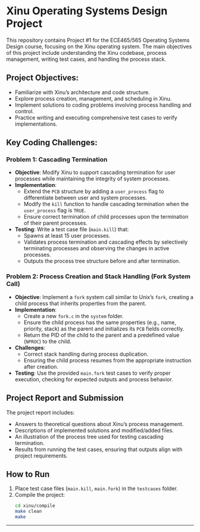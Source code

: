 # Xinu Operating Systems Design Project

This repository contains Project #1 for the ECE465/565 Operating Systems Design course, focusing on the Xinu operating system. The main objectives of this project include understanding the Xinu codebase, process management, writing test cases, and handling the process stack.

## Project Objectives:
- Familiarize with Xinu’s architecture and code structure.
- Explore process creation, management, and scheduling in Xinu.
- Implement solutions to coding problems involving process handling and control.
- Practice writing and executing comprehensive test cases to verify implementations.

## Key Coding Challenges:

### Problem 1: Cascading Termination
- **Objective**: Modify Xinu to support cascading termination for user processes while maintaining the integrity of system processes.
- **Implementation**:
  - Extend the `PCB` structure by adding a `user_process` flag to differentiate between user and system processes.
  - Modify the `kill` function to handle cascading termination when the `user_process` flag is `TRUE`.
  - Ensure correct termination of child processes upon the termination of their parent processes.
- **Testing**: Write a test case file (`main.kill`) that:
  - Spawns at least 15 user processes.
  - Validates process termination and cascading effects by selectively terminating processes and observing the changes in active processes.
  - Outputs the process tree structure before and after termination.

### Problem 2: Process Creation and Stack Handling (Fork System Call)
- **Objective**: Implement a `fork` system call similar to Unix’s `fork`, creating a child process that inherits properties from the parent.
- **Implementation**:
  - Create a new `fork.c` in the `system` folder.
  - Ensure the child process has the same properties (e.g., name, priority, stack) as the parent and initializes its `PCB` fields correctly.
  - Return the PID of the child to the parent and a predefined value (`NPROC`) to the child.
- **Challenges**:
  - Correct stack handling during process duplication.
  - Ensuring the child process resumes from the appropriate instruction after creation.
- **Testing**: Use the provided `main.fork` test cases to verify proper execution, checking for expected outputs and process behavior.

## Project Report and Submission
The project report includes:
- Answers to theoretical questions about Xinu’s process management.
- Descriptions of implemented solutions and modified/added files.
- An illustration of the process tree used for testing cascading termination.
- Results from running the test cases, ensuring that outputs align with project requirements.

## How to Run
1. Place test case files (`main.kill`, `main.fork`) in the `testcases` folder.
2. Compile the project:
   ```bash
   cd xinu/compile
   make clean
   make


---

